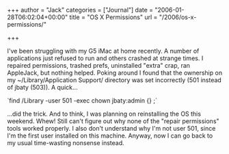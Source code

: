 +++
author = "Jack"
categories = ["Journal"]
date = "2006-01-28T06:02:04+00:00"
title = "OS X Permissions"
url = "/2006/os-x-permissions/"

+++

I've been struggling with my G5 iMac at home recently. A number of applications just refused to run and others crashed at strange times. I repaired permissions, trashed prefs, uninstalled "extra" crap, ran AppleJack, but nothing helped. Poking around I found that the ownership on my ~/Library/Application Support/ directory was set incorrectly (501 instead of jbaty (503)). A quick&#8230; 

\`find /Library -user 501 -exec chown jbaty:admin {} ;\` 

&#8230;did the trick. And to think, I was planning on reinstalling the OS this weekend. Whew! Still can't figure out why none of the "repair permissions" tools worked properly. I also don't understand why I'm not user 501, since I'm the first user installed on this machine. Anyway, now I can go back to my usual time-wasting nonsense instead.